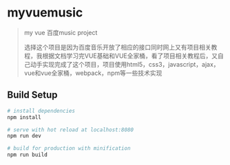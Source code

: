 # myvuemusic

> my vue  百度music  project  
>
>选择这个项目是因为百度音乐开放了相应的接口同时网上又有项目相关教程，我根据文档学习完VUE基础和VUE全家桶，看了项目相关教程后，又自己动手实现完成了这个项目，项目使用html5，css3，javascript，ajax，vue和vue全家桶，webpack，npm等一些技术实现

## Build Setup

``` bash
# install dependencies
npm install

# serve with hot reload at localhost:8080
npm run dev

# build for production with minification
npm run build

```
